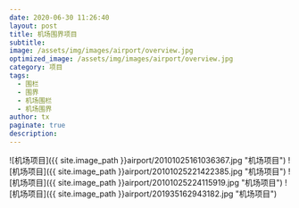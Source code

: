 ```yaml
---
date: 2020-06-30 11:26:40
layout: post
title: 机场围界项目
subtitle:
image: /assets/img/images/airport/overview.jpg
optimized_image: /assets/img/images/airport/overview.jpg
category: 项目
tags:
  - 围栏
  - 围界
  - 机场围栏
  - 机场围界
author: tx
paginate: true
description:
---
```


![机场项目]({{ site.image_path }}airport/20101025161036367.jpg "机场项目")
![机场项目]({{ site.image_path }}airport/20101025221422385.jpg "机场项目")
![机场项目]({{ site.image_path }}airport/20101025224115919.jpg "机场项目")
![机场项目]({{ site.image_path }}airport/201935162943182.jpg "机场项目")